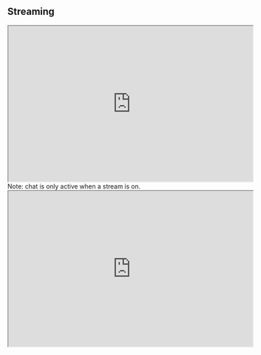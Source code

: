 ## Streaming

<iframe
          src="https://stream.jae.fi/embed/video"
          title="Owncast"
          height="350px" width="550px"
          referrerpolicy="origin"
          scrolling="no"
          allowfullscreen>
        </iframe>
        <br />
        Note: chat is only active when a stream is on.
        <iframe
          src="https://stream.jae.fi/embed/chat/readwrite"
          title="Owncast"
          height="350px" width="550px"
          referrerpolicy="origin"
          scrolling="no"
          allowfullscreen>
        </iframe>
